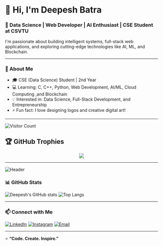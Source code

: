 # 👋 Hi, I'm Deepesh Batra  
### 🚀 Data Science | Web Developer | AI Enthusiast | CSE Student at CSVTU

I'm passionate about building intelligent systems, full-stack web applications, and exploring cutting-edge technologies like AI, ML, and Blockchain.

---

### 🧠 About Me
- 🎓 CSE (Data Science) Student | 2nd Year
- 💻 Learning: C, C++, Python, Web Development, AI/ML, Cloud Computing ,and Blockchain
- 💡 Interested in: Data Science, Full-Stack Development, and Entrepreneurship
- ⚡ Fun fact: I love designing logos and creative digital art!

---
![Visitor Count](https://komarev.com/ghpvc/?username=Deepesh2575&color=blue)
## 🏆 GitHub Trophies

<p align="center">
  <img src="https://github-profile-trophy.vercel.app/?username=Deepesh2575&theme=tokyonight&no-frame=false&no-bg=true&margin-w=15" />
</p>


---
![Header](https://github-profile-summary-cards.vercel.app/api/cards/profile-details?username=Deepesh2575&theme=tokyonight)



### 📊 GitHub Stats

![Deepesh's GitHub stats](https://github-readme-stats.vercel.app/api?username=Deepesh2575&show_icons=true&theme=tokyonight)
![Top Langs](https://github-readme-stats.vercel.app/api/top-langs/?username=Deepesh2575&layout=compact&theme=tokyonight)

---

### 📫 Connect with Me
[![LinkedIn](https://img.shields.io/badge/-LinkedIn-blue?style=flat&logo=Linkedin)](www.linkedin.com/in/deepesh-batra-a7827531a)
[![Instagram](https://img.shields.io/badge/-Instagram-E4405F?style=flat&logo=instagram)](https://instagram.com/batra_deepesh)
[![Email](https://img.shields.io/badge/-Email-D14836?style=flat&logo=gmail)](deepeshbatra589@gmail.com)

---

⭐ **“Code. Create. Inspire.”**

